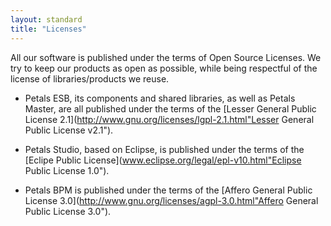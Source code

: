 ```yaml
---
layout: standard
title: "Licenses"
---  
```

All our software is published under the terms of Open Source Licenses.
We try to keep our products as open as possible, while being respectful of the license of libraries/products we reuse.

* Petals ESB, its components and shared libraries, as well as Petals Master, are all published under the terms of the [Lesser General Public License 2.1](http://www.gnu.org/licenses/lgpl-2.1.html"Lesser General Public License v2.1").

* Petals Studio, based on Eclipse, is published under the terms of the [Eclipe Public License](www.eclipse.org/legal/epl-v10.html"Eclipse Public License 1.0").

* Petals BPM is published under the terms of the [Affero General Public License 3.0](http://www.gnu.org/licenses/agpl-3.0.html"Affero General Public License 3.0"). 
